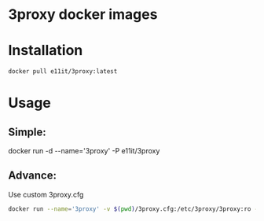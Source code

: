 # 3proxy docker images

# Installation

```sh
docker pull e11it/3proxy:latest
```

# Usage

## Simple:
docker run -d --name='3proxy' -P e11it/3proxy

## Advance:
Use custom 3proxy.cfg 

```sh
docker run --name='3proxy' -v $(pwd)/3proxy.cfg:/etc/3proxy/3proxy:ro -p 8080:8080 e11it/3proxy
```
